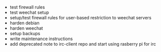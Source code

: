 * test firewall rules
* test weechat setup
* setup/test firewall rules for user-based restriction to weechat servers
* harden debian
* harden weechat
* setup backups
* write maintenance instructions
* add deprecated note to irc-client repo and start using rasberry pi for irc

